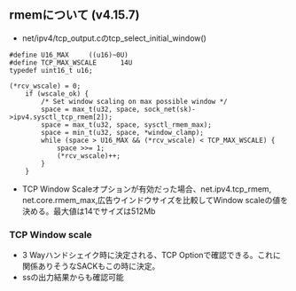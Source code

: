 ## rmemについて (v4.15.7)

- net/ipv4/tcp_output.cのtcp_select_initial_window()

```
#define U16_MAX		((u16)~0U)
#define TCP_MAX_WSCALE		14U
typedef uint16_t u16;

(*rcv_wscale) = 0;
	if (wscale_ok) {
		/* Set window scaling on max possible window */
		space = max_t(u32, space, sock_net(sk)->ipv4.sysctl_tcp_rmem[2]);
		space = max_t(u32, space, sysctl_rmem_max);
		space = min_t(u32, space, *window_clamp);
		while (space > U16_MAX && (*rcv_wscale) < TCP_MAX_WSCALE) {
			space >>= 1;
			(*rcv_wscale)++;
		}
	}
```

- TCP Window Scaleオプションが有効だった場合、net.ipv4.tcp_rmem, net.core.rmem_max,広告ウインドウサイズを比較してWindow scaleの値を決める。最大値は14でサイズは512Mb

### TCP Window scale
- 3 Wayハンドシェイク時に決定される、TCP Optionで確認できる。これに関係ありそうなSACKもこの時に決定。
- ssの出力結果からも確認可能

